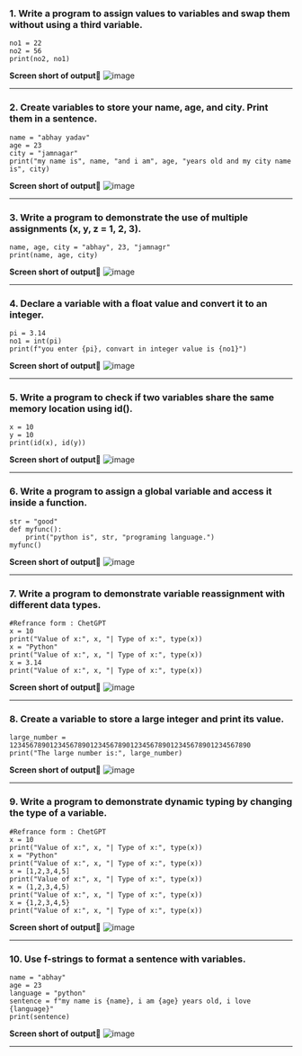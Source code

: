 <h3>1. Write a program to assign values to variables and swap them without using a third variable.</h3>

```
no1 = 22
no2 = 56
print(no2, no1)
```
**Screen short of output📝**
![image](https://github.com/user-attachments/assets/a9378f04-ee82-4259-8b74-2a92bc76485f)

---

<h3>2. Create variables to store your name, age, and city. Print them in a sentence.</h3>

```
name = "abhay yadav"
age = 23
city = "jamnagar"
print("my name is", name, "and i am", age, "years old and my city name is", city)
```
**Screen short of output📝**
![image](https://github.com/user-attachments/assets/bd931cbe-5dc9-460f-a489-b053b8a4c051)

---

<h3>3. Write a program to demonstrate the use of multiple assignments (x, y, z = 1, 2, 3).</h3>

```
name, age, city = "abhay", 23, "jamnagr"
print(name, age, city)
```
**Screen short of output📝**
![image](https://github.com/user-attachments/assets/67bcdd3f-4227-46b3-b6c7-5317795bebc9)


---

<h3>4. Declare a variable with a float value and convert it to an integer.</h3>

```
pi = 3.14
no1 = int(pi)
print(f"you enter {pi}, convart in integer value is {no1}")
```
**Screen short of output📝**
![image](https://github.com/user-attachments/assets/697f5365-b1b3-4088-9918-69013fea812d)

---

<h3>5. Write a program to check if two variables share the same memory location using id().</h3>

```
x = 10
y = 10
print(id(x), id(y))
```
**Screen short of output📝**
![image](https://github.com/user-attachments/assets/97f1066e-7720-4c01-a376-04ca0a230078)

---

<h3>6. Write a program to assign a global variable and access it inside a function.</h3>

```
str = "good"
def myfunc():
    print("python is", str, "programing language.")
myfunc()
```
**Screen short of output📝**
![image](https://github.com/user-attachments/assets/5b0d9823-d2e3-495c-ac48-a89c3e33dd6c)

---

<h3>7. Write a program to demonstrate variable reassignment with different data types.</h3>

```
#Refrance form : ChetGPT
x = 10
print("Value of x:", x, "| Type of x:", type(x))
x = "Python"
print("Value of x:", x, "| Type of x:", type(x))
x = 3.14
print("Value of x:", x, "| Type of x:", type(x))
```
**Screen short of output📝**
![image](https://github.com/user-attachments/assets/be2ac66c-7314-4fb5-b534-7a84611007a5)

---

<h3>8. Create a variable to store a large integer and print its value.</h3>

```
large_number = 123456789012345678901234567890123456789012345678901234567890
print("The large number is:", large_number)
```
**Screen short of output📝**
![image](https://github.com/user-attachments/assets/1cede5d5-142a-4150-be06-117b20ac46e9)

---

<h3>9. Write a program to demonstrate dynamic typing by changing the type of a variable.</h3>

```
#Refrance form : ChetGPT
x = 10
print("Value of x:", x, "| Type of x:", type(x))
x = "Python"
print("Value of x:", x, "| Type of x:", type(x))
x = [1,2,3,4,5]
print("Value of x:", x, "| Type of x:", type(x))
x = (1,2,3,4,5)
print("Value of x:", x, "| Type of x:", type(x))
x = {1,2,3,4,5}
print("Value of x:", x, "| Type of x:", type(x))
```
**Screen short of output📝**
![image](https://github.com/user-attachments/assets/e9ec2568-47cc-41e4-b798-7207bd984ef7)

---

<h3>10. Use f-strings to format a sentence with variables.</h3>

```
name = "abhay"
age = 23
language = "python"
sentence = f"my name is {name}, i am {age} years old, i love {language}"
print(sentence)
```
**Screen short of output📝**
![image](https://github.com/user-attachments/assets/35f80df7-bf41-4ee8-b024-93099de0f6b7)

---
